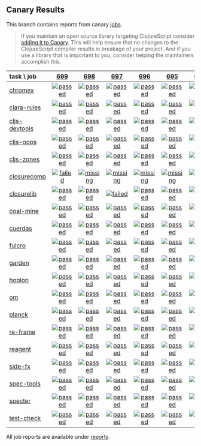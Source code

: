 ## Canary Results

This branch contains reports from canary [jobs](https://github.com/cljs-oss/canary/tree/jobs).

> If you maintain an open source library targeting ClojureScript consider [adding it to Canary](https://github.com/cljs-oss/canary/tree/master#how-to-participate). This will help ensure that no changes to the ClojureScript compiler results in breakage of your project. And if you use a library that is important to you, consider helping the maintainers accomplish this.

[//]: # (begin_overview_table)

| task \ job | <a href="reports/2018/11/30/job-000699-1.10.469-0bb14ea" title="job #699 finished on 2018-11-30">699</a> | <a href="reports/2018/11/30/job-000698-1.10.469-6606401" title="job #698 finished on 2018-11-30">698</a> | <a href="reports/2018/11/30/job-000697-1.10.469-240fc1b" title="job #697 finished on 2018-11-30">697</a> | <a href="reports/2018/11/30/job-000696-1.10.468-0be62b2" title="job #696 finished on 2018-11-30">696</a> | <a href="reports/2018/11/29/job-000695-1.10.468-d6b0e5f" title="job #695 finished on 2018-11-29">695</a> | <a href="reports/2018/11/29/job-000694-1.10.467-345a9b6" title="job #694 finished on 2018-11-29">694</a> | <a href="reports/2018/11/28/job-000693-1.10.466-7db5826" title="job #693 finished on 2018-11-28">693</a> | <a href="reports/2018/11/28/job-000692-1.10.467-a172446" title="job #692 finished on 2018-11-28">692</a> | <a href="reports/2018/11/27/job-000691-1.10.465-e005b98" title="job #691 finished on 2018-11-27">691</a> | <a href="reports/2018/11/27/job-000690-1.10.466-803599f" title="job #690 finished on 2018-11-27">690</a> |
| :--- | :---: | :---: | :---: | :---: | :---: | :---: | :---: | :---: | :---: | :---: |
| [chromex](https://github.com/binaryage/chromex) | <a href="reports/2018/11/30/job-000699-1.10.469-0bb14ea#-chromex"><img title="passed" src="http://box.binaryage.com/s-passed.svg"><a> | <a href="reports/2018/11/30/job-000698-1.10.469-6606401#-chromex"><img title="passed" src="http://box.binaryage.com/s-passed.svg"><a> | <a href="reports/2018/11/30/job-000697-1.10.469-240fc1b#-chromex"><img title="passed" src="http://box.binaryage.com/s-passed.svg"><a> | <a href="reports/2018/11/30/job-000696-1.10.468-0be62b2#-chromex"><img title="passed" src="http://box.binaryage.com/s-passed.svg"><a> | <a href="reports/2018/11/29/job-000695-1.10.468-d6b0e5f#-chromex"><img title="passed" src="http://box.binaryage.com/s-passed.svg"><a> | <a href="reports/2018/11/29/job-000694-1.10.467-345a9b6#-chromex"><img title="passed" src="http://box.binaryage.com/s-passed.svg"><a> | <a href="reports/2018/11/28/job-000693-1.10.466-7db5826#-chromex"><img title="passed" src="http://box.binaryage.com/s-passed.svg"><a> | <a href="reports/2018/11/28/job-000692-1.10.467-a172446#-chromex"><img title="passed" src="http://box.binaryage.com/s-passed.svg"><a> | <a href="reports/2018/11/27/job-000691-1.10.465-e005b98#-chromex"><img title="passed" src="http://box.binaryage.com/s-passed.svg"><a> | <a href="reports/2018/11/27/job-000690-1.10.466-803599f#-chromex"><img title="passed" src="http://box.binaryage.com/s-passed.svg"><a> |
| [clara-rules](https://github.com/cerner/clara-rules) | <a href="reports/2018/11/30/job-000699-1.10.469-0bb14ea#-clara-rules"><img title="passed" src="http://box.binaryage.com/s-passed.svg"><a> | <a href="reports/2018/11/30/job-000698-1.10.469-6606401#-clara-rules"><img title="passed" src="http://box.binaryage.com/s-passed.svg"><a> | <a href="reports/2018/11/30/job-000697-1.10.469-240fc1b#-clara-rules"><img title="passed" src="http://box.binaryage.com/s-passed.svg"><a> | <a href="reports/2018/11/30/job-000696-1.10.468-0be62b2#-clara-rules"><img title="passed" src="http://box.binaryage.com/s-passed.svg"><a> | <a href="reports/2018/11/29/job-000695-1.10.468-d6b0e5f#-clara-rules"><img title="passed" src="http://box.binaryage.com/s-passed.svg"><a> | <a href="reports/2018/11/29/job-000694-1.10.467-345a9b6#-clara-rules"><img title="passed" src="http://box.binaryage.com/s-passed.svg"><a> | <a href="reports/2018/11/28/job-000693-1.10.466-7db5826#-clara-rules"><img title="passed" src="http://box.binaryage.com/s-passed.svg"><a> | <a href="reports/2018/11/28/job-000692-1.10.467-a172446#-clara-rules"><img title="passed" src="http://box.binaryage.com/s-passed.svg"><a> | <a href="reports/2018/11/27/job-000691-1.10.465-e005b98#-clara-rules"><img title="passed" src="http://box.binaryage.com/s-passed.svg"><a> | <a href="reports/2018/11/27/job-000690-1.10.466-803599f#-clara-rules"><img title="passed" src="http://box.binaryage.com/s-passed.svg"><a> |
| [cljs-devtools](https://github.com/binaryage/cljs-devtools) | <a href="reports/2018/11/30/job-000699-1.10.469-0bb14ea#-cljs-devtools"><img title="passed" src="http://box.binaryage.com/s-passed.svg"><a> | <a href="reports/2018/11/30/job-000698-1.10.469-6606401#-cljs-devtools"><img title="passed" src="http://box.binaryage.com/s-passed.svg"><a> | <a href="reports/2018/11/30/job-000697-1.10.469-240fc1b#-cljs-devtools"><img title="passed" src="http://box.binaryage.com/s-passed.svg"><a> | <a href="reports/2018/11/30/job-000696-1.10.468-0be62b2#-cljs-devtools"><img title="passed" src="http://box.binaryage.com/s-passed.svg"><a> | <a href="reports/2018/11/29/job-000695-1.10.468-d6b0e5f#-cljs-devtools"><img title="passed" src="http://box.binaryage.com/s-passed.svg"><a> | <a href="reports/2018/11/29/job-000694-1.10.467-345a9b6#-cljs-devtools"><img title="passed" src="http://box.binaryage.com/s-passed.svg"><a> | <a href="reports/2018/11/28/job-000693-1.10.466-7db5826#-cljs-devtools"><img title="passed" src="http://box.binaryage.com/s-passed.svg"><a> | <a href="reports/2018/11/28/job-000692-1.10.467-a172446#-cljs-devtools"><img title="passed" src="http://box.binaryage.com/s-passed.svg"><a> | <a href="reports/2018/11/27/job-000691-1.10.465-e005b98#-cljs-devtools"><img title="failed" src="http://box.binaryage.com/s-failed.svg"><a> | <a href="reports/2018/11/27/job-000690-1.10.466-803599f#-cljs-devtools"><img title="failed" src="http://box.binaryage.com/s-failed.svg"><a> |
| [cljs-oops](https://github.com/binaryage/cljs-oops) | <a href="reports/2018/11/30/job-000699-1.10.469-0bb14ea#-cljs-oops"><img title="passed" src="http://box.binaryage.com/s-passed.svg"><a> | <a href="reports/2018/11/30/job-000698-1.10.469-6606401#-cljs-oops"><img title="passed" src="http://box.binaryage.com/s-passed.svg"><a> | <a href="reports/2018/11/30/job-000697-1.10.469-240fc1b#-cljs-oops"><img title="passed" src="http://box.binaryage.com/s-passed.svg"><a> | <a href="reports/2018/11/30/job-000696-1.10.468-0be62b2#-cljs-oops"><img title="passed" src="http://box.binaryage.com/s-passed.svg"><a> | <a href="reports/2018/11/29/job-000695-1.10.468-d6b0e5f#-cljs-oops"><img title="passed" src="http://box.binaryage.com/s-passed.svg"><a> | <a href="reports/2018/11/29/job-000694-1.10.467-345a9b6#-cljs-oops"><img title="passed" src="http://box.binaryage.com/s-passed.svg"><a> | <a href="reports/2018/11/28/job-000693-1.10.466-7db5826#-cljs-oops"><img title="passed" src="http://box.binaryage.com/s-passed.svg"><a> | <a href="reports/2018/11/28/job-000692-1.10.467-a172446#-cljs-oops"><img title="passed" src="http://box.binaryage.com/s-passed.svg"><a> | <a href="reports/2018/11/27/job-000691-1.10.465-e005b98#-cljs-oops"><img title="failed" src="http://box.binaryage.com/s-failed.svg"><a> | <a href="reports/2018/11/27/job-000690-1.10.466-803599f#-cljs-oops"><img title="failed" src="http://box.binaryage.com/s-failed.svg"><a> |
| [cljs-zones](https://github.com/binaryage/cljs-zones) | <a href="reports/2018/11/30/job-000699-1.10.469-0bb14ea#-cljs-zones"><img title="passed" src="http://box.binaryage.com/s-passed.svg"><a> | <a href="reports/2018/11/30/job-000698-1.10.469-6606401#-cljs-zones"><img title="passed" src="http://box.binaryage.com/s-passed.svg"><a> | <a href="reports/2018/11/30/job-000697-1.10.469-240fc1b#-cljs-zones"><img title="passed" src="http://box.binaryage.com/s-passed.svg"><a> | <a href="reports/2018/11/30/job-000696-1.10.468-0be62b2#-cljs-zones"><img title="passed" src="http://box.binaryage.com/s-passed.svg"><a> | <a href="reports/2018/11/29/job-000695-1.10.468-d6b0e5f#-cljs-zones"><img title="passed" src="http://box.binaryage.com/s-passed.svg"><a> | <a href="reports/2018/11/29/job-000694-1.10.467-345a9b6#-cljs-zones"><img title="passed" src="http://box.binaryage.com/s-passed.svg"><a> | <a href="reports/2018/11/28/job-000693-1.10.466-7db5826#-cljs-zones"><img title="passed" src="http://box.binaryage.com/s-passed.svg"><a> | <a href="reports/2018/11/28/job-000692-1.10.467-a172446#-cljs-zones"><img title="passed" src="http://box.binaryage.com/s-passed.svg"><a> | <a href="reports/2018/11/27/job-000691-1.10.465-e005b98#-cljs-zones"><img title="passed" src="http://box.binaryage.com/s-passed.svg"><a> | <a href="reports/2018/11/27/job-000690-1.10.466-803599f#-cljs-zones"><img title="passed" src="http://box.binaryage.com/s-passed.svg"><a> |
| [closurecomp](https://github.com/mfikes/closurecomp) | <a href="reports/2018/11/30/job-000699-1.10.469-0bb14ea#-closurecomp"><img title="failed" src="http://box.binaryage.com/s-failed.svg"><a> | <a href="reports/2018/11/30/job-000698-1.10.469-6606401#-closurecomp"><img title="missing" src="http://box.binaryage.com/s-missing.svg"><a> | <a href="reports/2018/11/30/job-000697-1.10.469-240fc1b#-closurecomp"><img title="missing" src="http://box.binaryage.com/s-missing.svg"><a> | <a href="reports/2018/11/30/job-000696-1.10.468-0be62b2#-closurecomp"><img title="missing" src="http://box.binaryage.com/s-missing.svg"><a> | <a href="reports/2018/11/29/job-000695-1.10.468-d6b0e5f#-closurecomp"><img title="missing" src="http://box.binaryage.com/s-missing.svg"><a> | <a href="reports/2018/11/29/job-000694-1.10.467-345a9b6#-closurecomp"><img title="missing" src="http://box.binaryage.com/s-missing.svg"><a> | <a href="reports/2018/11/28/job-000693-1.10.466-7db5826#-closurecomp"><img title="missing" src="http://box.binaryage.com/s-missing.svg"><a> | <a href="reports/2018/11/28/job-000692-1.10.467-a172446#-closurecomp"><img title="missing" src="http://box.binaryage.com/s-missing.svg"><a> | <a href="reports/2018/11/27/job-000691-1.10.465-e005b98#-closurecomp"><img title="missing" src="http://box.binaryage.com/s-missing.svg"><a> | <a href="reports/2018/11/27/job-000690-1.10.466-803599f#-closurecomp"><img title="missing" src="http://box.binaryage.com/s-missing.svg"><a> |
| [closurelib](https://github.com/mfikes/closurelib) | <a href="reports/2018/11/30/job-000699-1.10.469-0bb14ea#-closurelib"><img title="passed" src="http://box.binaryage.com/s-passed.svg"><a> | <a href="reports/2018/11/30/job-000698-1.10.469-6606401#-closurelib"><img title="passed" src="http://box.binaryage.com/s-passed.svg"><a> | <a href="reports/2018/11/30/job-000697-1.10.469-240fc1b#-closurelib"><img title="failed" src="http://box.binaryage.com/s-failed.svg"><a> | <a href="reports/2018/11/30/job-000696-1.10.468-0be62b2#-closurelib"><img title="passed" src="http://box.binaryage.com/s-passed.svg"><a> | <a href="reports/2018/11/29/job-000695-1.10.468-d6b0e5f#-closurelib"><img title="passed" src="http://box.binaryage.com/s-passed.svg"><a> | <a href="reports/2018/11/29/job-000694-1.10.467-345a9b6#-closurelib"><img title="passed" src="http://box.binaryage.com/s-passed.svg"><a> | <a href="reports/2018/11/28/job-000693-1.10.466-7db5826#-closurelib"><img title="failed" src="http://box.binaryage.com/s-failed.svg"><a> | <a href="reports/2018/11/28/job-000692-1.10.467-a172446#-closurelib"><img title="failed" src="http://box.binaryage.com/s-failed.svg"><a> | <a href="reports/2018/11/27/job-000691-1.10.465-e005b98#-closurelib"><img title="passed" src="http://box.binaryage.com/s-passed.svg"><a> | <a href="reports/2018/11/27/job-000690-1.10.466-803599f#-closurelib"><img title="passed" src="http://box.binaryage.com/s-passed.svg"><a> |
| [coal-mine](https://github.com/mfikes/coal-mine) | <a href="reports/2018/11/30/job-000699-1.10.469-0bb14ea#-coal-mine"><img title="passed" src="http://box.binaryage.com/s-passed.svg"><a> | <a href="reports/2018/11/30/job-000698-1.10.469-6606401#-coal-mine"><img title="passed" src="http://box.binaryage.com/s-passed.svg"><a> | <a href="reports/2018/11/30/job-000697-1.10.469-240fc1b#-coal-mine"><img title="passed" src="http://box.binaryage.com/s-passed.svg"><a> | <a href="reports/2018/11/30/job-000696-1.10.468-0be62b2#-coal-mine"><img title="passed" src="http://box.binaryage.com/s-passed.svg"><a> | <a href="reports/2018/11/29/job-000695-1.10.468-d6b0e5f#-coal-mine"><img title="passed" src="http://box.binaryage.com/s-passed.svg"><a> | <a href="reports/2018/11/29/job-000694-1.10.467-345a9b6#-coal-mine"><img title="passed" src="http://box.binaryage.com/s-passed.svg"><a> | <a href="reports/2018/11/28/job-000693-1.10.466-7db5826#-coal-mine"><img title="passed" src="http://box.binaryage.com/s-passed.svg"><a> | <a href="reports/2018/11/28/job-000692-1.10.467-a172446#-coal-mine"><img title="passed" src="http://box.binaryage.com/s-passed.svg"><a> | <a href="reports/2018/11/27/job-000691-1.10.465-e005b98#-coal-mine"><img title="unknown" src="http://box.binaryage.com/s-unknown.svg"><a> | <a href="reports/2018/11/27/job-000690-1.10.466-803599f#-coal-mine"><img title="unknown" src="http://box.binaryage.com/s-unknown.svg"><a> |
| [cuerdas](https://github.com/funcool/cuerdas) | <a href="reports/2018/11/30/job-000699-1.10.469-0bb14ea#-cuerdas"><img title="passed" src="http://box.binaryage.com/s-passed.svg"><a> | <a href="reports/2018/11/30/job-000698-1.10.469-6606401#-cuerdas"><img title="passed" src="http://box.binaryage.com/s-passed.svg"><a> | <a href="reports/2018/11/30/job-000697-1.10.469-240fc1b#-cuerdas"><img title="passed" src="http://box.binaryage.com/s-passed.svg"><a> | <a href="reports/2018/11/30/job-000696-1.10.468-0be62b2#-cuerdas"><img title="passed" src="http://box.binaryage.com/s-passed.svg"><a> | <a href="reports/2018/11/29/job-000695-1.10.468-d6b0e5f#-cuerdas"><img title="passed" src="http://box.binaryage.com/s-passed.svg"><a> | <a href="reports/2018/11/29/job-000694-1.10.467-345a9b6#-cuerdas"><img title="passed" src="http://box.binaryage.com/s-passed.svg"><a> | <a href="reports/2018/11/28/job-000693-1.10.466-7db5826#-cuerdas"><img title="passed" src="http://box.binaryage.com/s-passed.svg"><a> | <a href="reports/2018/11/28/job-000692-1.10.467-a172446#-cuerdas"><img title="passed" src="http://box.binaryage.com/s-passed.svg"><a> | <a href="reports/2018/11/27/job-000691-1.10.465-e005b98#-cuerdas"><img title="passed" src="http://box.binaryage.com/s-passed.svg"><a> | <a href="reports/2018/11/27/job-000690-1.10.466-803599f#-cuerdas"><img title="passed" src="http://box.binaryage.com/s-passed.svg"><a> |
| [fulcro](https://github.com/fulcrologic/fulcro) | <a href="reports/2018/11/30/job-000699-1.10.469-0bb14ea#-fulcro"><img title="passed" src="http://box.binaryage.com/s-passed.svg"><a> | <a href="reports/2018/11/30/job-000698-1.10.469-6606401#-fulcro"><img title="passed" src="http://box.binaryage.com/s-passed.svg"><a> | <a href="reports/2018/11/30/job-000697-1.10.469-240fc1b#-fulcro"><img title="passed" src="http://box.binaryage.com/s-passed.svg"><a> | <a href="reports/2018/11/30/job-000696-1.10.468-0be62b2#-fulcro"><img title="passed" src="http://box.binaryage.com/s-passed.svg"><a> | <a href="reports/2018/11/29/job-000695-1.10.468-d6b0e5f#-fulcro"><img title="passed" src="http://box.binaryage.com/s-passed.svg"><a> | <a href="reports/2018/11/29/job-000694-1.10.467-345a9b6#-fulcro"><img title="passed" src="http://box.binaryage.com/s-passed.svg"><a> | <a href="reports/2018/11/28/job-000693-1.10.466-7db5826#-fulcro"><img title="passed" src="http://box.binaryage.com/s-passed.svg"><a> | <a href="reports/2018/11/28/job-000692-1.10.467-a172446#-fulcro"><img title="passed" src="http://box.binaryage.com/s-passed.svg"><a> | <a href="reports/2018/11/27/job-000691-1.10.465-e005b98#-fulcro"><img title="passed" src="http://box.binaryage.com/s-passed.svg"><a> | <a href="reports/2018/11/27/job-000690-1.10.466-803599f#-fulcro"><img title="passed" src="http://box.binaryage.com/s-passed.svg"><a> |
| [garden](https://github.com/noprompt/garden) | <a href="reports/2018/11/30/job-000699-1.10.469-0bb14ea#-garden"><img title="passed" src="http://box.binaryage.com/s-passed.svg"><a> | <a href="reports/2018/11/30/job-000698-1.10.469-6606401#-garden"><img title="passed" src="http://box.binaryage.com/s-passed.svg"><a> | <a href="reports/2018/11/30/job-000697-1.10.469-240fc1b#-garden"><img title="passed" src="http://box.binaryage.com/s-passed.svg"><a> | <a href="reports/2018/11/30/job-000696-1.10.468-0be62b2#-garden"><img title="passed" src="http://box.binaryage.com/s-passed.svg"><a> | <a href="reports/2018/11/29/job-000695-1.10.468-d6b0e5f#-garden"><img title="passed" src="http://box.binaryage.com/s-passed.svg"><a> | <a href="reports/2018/11/29/job-000694-1.10.467-345a9b6#-garden"><img title="passed" src="http://box.binaryage.com/s-passed.svg"><a> | <a href="reports/2018/11/28/job-000693-1.10.466-7db5826#-garden"><img title="passed" src="http://box.binaryage.com/s-passed.svg"><a> | <a href="reports/2018/11/28/job-000692-1.10.467-a172446#-garden"><img title="passed" src="http://box.binaryage.com/s-passed.svg"><a> | <a href="reports/2018/11/27/job-000691-1.10.465-e005b98#-garden"><img title="passed" src="http://box.binaryage.com/s-passed.svg"><a> | <a href="reports/2018/11/27/job-000690-1.10.466-803599f#-garden"><img title="passed" src="http://box.binaryage.com/s-passed.svg"><a> |
| [hoplon](https://github.com/hoplon/hoplon) | <a href="reports/2018/11/30/job-000699-1.10.469-0bb14ea#-hoplon"><img title="passed" src="http://box.binaryage.com/s-passed.svg"><a> | <a href="reports/2018/11/30/job-000698-1.10.469-6606401#-hoplon"><img title="passed" src="http://box.binaryage.com/s-passed.svg"><a> | <a href="reports/2018/11/30/job-000697-1.10.469-240fc1b#-hoplon"><img title="passed" src="http://box.binaryage.com/s-passed.svg"><a> | <a href="reports/2018/11/30/job-000696-1.10.468-0be62b2#-hoplon"><img title="passed" src="http://box.binaryage.com/s-passed.svg"><a> | <a href="reports/2018/11/29/job-000695-1.10.468-d6b0e5f#-hoplon"><img title="passed" src="http://box.binaryage.com/s-passed.svg"><a> | <a href="reports/2018/11/29/job-000694-1.10.467-345a9b6#-hoplon"><img title="passed" src="http://box.binaryage.com/s-passed.svg"><a> | <a href="reports/2018/11/28/job-000693-1.10.466-7db5826#-hoplon"><img title="passed" src="http://box.binaryage.com/s-passed.svg"><a> | <a href="reports/2018/11/28/job-000692-1.10.467-a172446#-hoplon"><img title="passed" src="http://box.binaryage.com/s-passed.svg"><a> | <a href="reports/2018/11/27/job-000691-1.10.465-e005b98#-hoplon"><img title="passed" src="http://box.binaryage.com/s-passed.svg"><a> | <a href="reports/2018/11/27/job-000690-1.10.466-803599f#-hoplon"><img title="passed" src="http://box.binaryage.com/s-passed.svg"><a> |
| [om](https://github.com/omcljs/om) | <a href="reports/2018/11/30/job-000699-1.10.469-0bb14ea#-om"><img title="passed" src="http://box.binaryage.com/s-passed.svg"><a> | <a href="reports/2018/11/30/job-000698-1.10.469-6606401#-om"><img title="passed" src="http://box.binaryage.com/s-passed.svg"><a> | <a href="reports/2018/11/30/job-000697-1.10.469-240fc1b#-om"><img title="passed" src="http://box.binaryage.com/s-passed.svg"><a> | <a href="reports/2018/11/30/job-000696-1.10.468-0be62b2#-om"><img title="passed" src="http://box.binaryage.com/s-passed.svg"><a> | <a href="reports/2018/11/29/job-000695-1.10.468-d6b0e5f#-om"><img title="passed" src="http://box.binaryage.com/s-passed.svg"><a> | <a href="reports/2018/11/29/job-000694-1.10.467-345a9b6#-om"><img title="passed" src="http://box.binaryage.com/s-passed.svg"><a> | <a href="reports/2018/11/28/job-000693-1.10.466-7db5826#-om"><img title="passed" src="http://box.binaryage.com/s-passed.svg"><a> | <a href="reports/2018/11/28/job-000692-1.10.467-a172446#-om"><img title="passed" src="http://box.binaryage.com/s-passed.svg"><a> | <a href="reports/2018/11/27/job-000691-1.10.465-e005b98#-om"><img title="passed" src="http://box.binaryage.com/s-passed.svg"><a> | <a href="reports/2018/11/27/job-000690-1.10.466-803599f#-om"><img title="passed" src="http://box.binaryage.com/s-passed.svg"><a> |
| [planck](https://github.com/planck-repl/planck) | <a href="reports/2018/11/30/job-000699-1.10.469-0bb14ea#-planck"><img title="passed" src="http://box.binaryage.com/s-passed.svg"><a> | <a href="reports/2018/11/30/job-000698-1.10.469-6606401#-planck"><img title="passed" src="http://box.binaryage.com/s-passed.svg"><a> | <a href="reports/2018/11/30/job-000697-1.10.469-240fc1b#-planck"><img title="passed" src="http://box.binaryage.com/s-passed.svg"><a> | <a href="reports/2018/11/30/job-000696-1.10.468-0be62b2#-planck"><img title="passed" src="http://box.binaryage.com/s-passed.svg"><a> | <a href="reports/2018/11/29/job-000695-1.10.468-d6b0e5f#-planck"><img title="passed" src="http://box.binaryage.com/s-passed.svg"><a> | <a href="reports/2018/11/29/job-000694-1.10.467-345a9b6#-planck"><img title="passed" src="http://box.binaryage.com/s-passed.svg"><a> | <a href="reports/2018/11/28/job-000693-1.10.466-7db5826#-planck"><img title="passed" src="http://box.binaryage.com/s-passed.svg"><a> | <a href="reports/2018/11/28/job-000692-1.10.467-a172446#-planck"><img title="passed" src="http://box.binaryage.com/s-passed.svg"><a> | <a href="reports/2018/11/27/job-000691-1.10.465-e005b98#-planck"><img title="passed" src="http://box.binaryage.com/s-passed.svg"><a> | <a href="reports/2018/11/27/job-000690-1.10.466-803599f#-planck"><img title="passed" src="http://box.binaryage.com/s-passed.svg"><a> |
| [re-frame](https://github.com/Day8/re-frame) | <a href="reports/2018/11/30/job-000699-1.10.469-0bb14ea#-re-frame"><img title="passed" src="http://box.binaryage.com/s-passed.svg"><a> | <a href="reports/2018/11/30/job-000698-1.10.469-6606401#-re-frame"><img title="passed" src="http://box.binaryage.com/s-passed.svg"><a> | <a href="reports/2018/11/30/job-000697-1.10.469-240fc1b#-re-frame"><img title="passed" src="http://box.binaryage.com/s-passed.svg"><a> | <a href="reports/2018/11/30/job-000696-1.10.468-0be62b2#-re-frame"><img title="passed" src="http://box.binaryage.com/s-passed.svg"><a> | <a href="reports/2018/11/29/job-000695-1.10.468-d6b0e5f#-re-frame"><img title="passed" src="http://box.binaryage.com/s-passed.svg"><a> | <a href="reports/2018/11/29/job-000694-1.10.467-345a9b6#-re-frame"><img title="passed" src="http://box.binaryage.com/s-passed.svg"><a> | <a href="reports/2018/11/28/job-000693-1.10.466-7db5826#-re-frame"><img title="passed" src="http://box.binaryage.com/s-passed.svg"><a> | <a href="reports/2018/11/28/job-000692-1.10.467-a172446#-re-frame"><img title="passed" src="http://box.binaryage.com/s-passed.svg"><a> | <a href="reports/2018/11/27/job-000691-1.10.465-e005b98#-re-frame"><img title="passed" src="http://box.binaryage.com/s-passed.svg"><a> | <a href="reports/2018/11/27/job-000690-1.10.466-803599f#-re-frame"><img title="passed" src="http://box.binaryage.com/s-passed.svg"><a> |
| [reagent](https://github.com/reagent-project/reagent) | <a href="reports/2018/11/30/job-000699-1.10.469-0bb14ea#-reagent"><img title="passed" src="http://box.binaryage.com/s-passed.svg"><a> | <a href="reports/2018/11/30/job-000698-1.10.469-6606401#-reagent"><img title="passed" src="http://box.binaryage.com/s-passed.svg"><a> | <a href="reports/2018/11/30/job-000697-1.10.469-240fc1b#-reagent"><img title="passed" src="http://box.binaryage.com/s-passed.svg"><a> | <a href="reports/2018/11/30/job-000696-1.10.468-0be62b2#-reagent"><img title="passed" src="http://box.binaryage.com/s-passed.svg"><a> | <a href="reports/2018/11/29/job-000695-1.10.468-d6b0e5f#-reagent"><img title="passed" src="http://box.binaryage.com/s-passed.svg"><a> | <a href="reports/2018/11/29/job-000694-1.10.467-345a9b6#-reagent"><img title="passed" src="http://box.binaryage.com/s-passed.svg"><a> | <a href="reports/2018/11/28/job-000693-1.10.466-7db5826#-reagent"><img title="passed" src="http://box.binaryage.com/s-passed.svg"><a> | <a href="reports/2018/11/28/job-000692-1.10.467-a172446#-reagent"><img title="passed" src="http://box.binaryage.com/s-passed.svg"><a> | <a href="reports/2018/11/27/job-000691-1.10.465-e005b98#-reagent"><img title="passed" src="http://box.binaryage.com/s-passed.svg"><a> | <a href="reports/2018/11/27/job-000690-1.10.466-803599f#-reagent"><img title="passed" src="http://box.binaryage.com/s-passed.svg"><a> |
| [side-fx](https://github.com/cljsrn/side-fx) | <a href="reports/2018/11/30/job-000699-1.10.469-0bb14ea#-side-fx"><img title="passed" src="http://box.binaryage.com/s-passed.svg"><a> | <a href="reports/2018/11/30/job-000698-1.10.469-6606401#-side-fx"><img title="passed" src="http://box.binaryage.com/s-passed.svg"><a> | <a href="reports/2018/11/30/job-000697-1.10.469-240fc1b#-side-fx"><img title="passed" src="http://box.binaryage.com/s-passed.svg"><a> | <a href="reports/2018/11/30/job-000696-1.10.468-0be62b2#-side-fx"><img title="passed" src="http://box.binaryage.com/s-passed.svg"><a> | <a href="reports/2018/11/29/job-000695-1.10.468-d6b0e5f#-side-fx"><img title="passed" src="http://box.binaryage.com/s-passed.svg"><a> | <a href="reports/2018/11/29/job-000694-1.10.467-345a9b6#-side-fx"><img title="passed" src="http://box.binaryage.com/s-passed.svg"><a> | <a href="reports/2018/11/28/job-000693-1.10.466-7db5826#-side-fx"><img title="passed" src="http://box.binaryage.com/s-passed.svg"><a> | <a href="reports/2018/11/28/job-000692-1.10.467-a172446#-side-fx"><img title="passed" src="http://box.binaryage.com/s-passed.svg"><a> | <a href="reports/2018/11/27/job-000691-1.10.465-e005b98#-side-fx"><img title="passed" src="http://box.binaryage.com/s-passed.svg"><a> | <a href="reports/2018/11/27/job-000690-1.10.466-803599f#-side-fx"><img title="passed" src="http://box.binaryage.com/s-passed.svg"><a> |
| [spec-tools](https://github.com/metosin/spec-tools) | <a href="reports/2018/11/30/job-000699-1.10.469-0bb14ea#-spec-tools"><img title="passed" src="http://box.binaryage.com/s-passed.svg"><a> | <a href="reports/2018/11/30/job-000698-1.10.469-6606401#-spec-tools"><img title="passed" src="http://box.binaryage.com/s-passed.svg"><a> | <a href="reports/2018/11/30/job-000697-1.10.469-240fc1b#-spec-tools"><img title="passed" src="http://box.binaryage.com/s-passed.svg"><a> | <a href="reports/2018/11/30/job-000696-1.10.468-0be62b2#-spec-tools"><img title="passed" src="http://box.binaryage.com/s-passed.svg"><a> | <a href="reports/2018/11/29/job-000695-1.10.468-d6b0e5f#-spec-tools"><img title="passed" src="http://box.binaryage.com/s-passed.svg"><a> | <a href="reports/2018/11/29/job-000694-1.10.467-345a9b6#-spec-tools"><img title="passed" src="http://box.binaryage.com/s-passed.svg"><a> | <a href="reports/2018/11/28/job-000693-1.10.466-7db5826#-spec-tools"><img title="passed" src="http://box.binaryage.com/s-passed.svg"><a> | <a href="reports/2018/11/28/job-000692-1.10.467-a172446#-spec-tools"><img title="passed" src="http://box.binaryage.com/s-passed.svg"><a> | <a href="reports/2018/11/27/job-000691-1.10.465-e005b98#-spec-tools"><img title="passed" src="http://box.binaryage.com/s-passed.svg"><a> | <a href="reports/2018/11/27/job-000690-1.10.466-803599f#-spec-tools"><img title="passed" src="http://box.binaryage.com/s-passed.svg"><a> |
| [specter](https://github.com/nathanmarz/specter) | <a href="reports/2018/11/30/job-000699-1.10.469-0bb14ea#-specter"><img title="passed" src="http://box.binaryage.com/s-passed.svg"><a> | <a href="reports/2018/11/30/job-000698-1.10.469-6606401#-specter"><img title="passed" src="http://box.binaryage.com/s-passed.svg"><a> | <a href="reports/2018/11/30/job-000697-1.10.469-240fc1b#-specter"><img title="passed" src="http://box.binaryage.com/s-passed.svg"><a> | <a href="reports/2018/11/30/job-000696-1.10.468-0be62b2#-specter"><img title="passed" src="http://box.binaryage.com/s-passed.svg"><a> | <a href="reports/2018/11/29/job-000695-1.10.468-d6b0e5f#-specter"><img title="passed" src="http://box.binaryage.com/s-passed.svg"><a> | <a href="reports/2018/11/29/job-000694-1.10.467-345a9b6#-specter"><img title="passed" src="http://box.binaryage.com/s-passed.svg"><a> | <a href="reports/2018/11/28/job-000693-1.10.466-7db5826#-specter"><img title="passed" src="http://box.binaryage.com/s-passed.svg"><a> | <a href="reports/2018/11/28/job-000692-1.10.467-a172446#-specter"><img title="passed" src="http://box.binaryage.com/s-passed.svg"><a> | <a href="reports/2018/11/27/job-000691-1.10.465-e005b98#-specter"><img title="passed" src="http://box.binaryage.com/s-passed.svg"><a> | <a href="reports/2018/11/27/job-000690-1.10.466-803599f#-specter"><img title="passed" src="http://box.binaryage.com/s-passed.svg"><a> |
| [test-check](https://github.com/clojure/test.check) | <a href="reports/2018/11/30/job-000699-1.10.469-0bb14ea#-test-check"><img title="passed" src="http://box.binaryage.com/s-passed.svg"><a> | <a href="reports/2018/11/30/job-000698-1.10.469-6606401#-test-check"><img title="passed" src="http://box.binaryage.com/s-passed.svg"><a> | <a href="reports/2018/11/30/job-000697-1.10.469-240fc1b#-test-check"><img title="passed" src="http://box.binaryage.com/s-passed.svg"><a> | <a href="reports/2018/11/30/job-000696-1.10.468-0be62b2#-test-check"><img title="passed" src="http://box.binaryage.com/s-passed.svg"><a> | <a href="reports/2018/11/29/job-000695-1.10.468-d6b0e5f#-test-check"><img title="passed" src="http://box.binaryage.com/s-passed.svg"><a> | <a href="reports/2018/11/29/job-000694-1.10.467-345a9b6#-test-check"><img title="passed" src="http://box.binaryage.com/s-passed.svg"><a> | <a href="reports/2018/11/28/job-000693-1.10.466-7db5826#-test-check"><img title="passed" src="http://box.binaryage.com/s-passed.svg"><a> | <a href="reports/2018/11/28/job-000692-1.10.467-a172446#-test-check"><img title="passed" src="http://box.binaryage.com/s-passed.svg"><a> | <a href="reports/2018/11/27/job-000691-1.10.465-e005b98#-test-check"><img title="passed" src="http://box.binaryage.com/s-passed.svg"><a> | <a href="reports/2018/11/27/job-000690-1.10.466-803599f#-test-check"><img title="passed" src="http://box.binaryage.com/s-passed.svg"><a> |

[//]: # (end_overview_table)

All job reports are available under [reports](reports).
